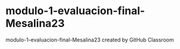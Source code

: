 # modulo-1-evaluacion-final-Mesalina23
modulo-1-evaluacion-final-Mesalina23 created by GitHub Classroom
